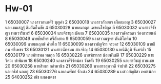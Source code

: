 # Hw-01

1	65030007	 นางสาวกนกศิริ  บุญคำ
2	65030018	 นางสาวกัลยกร  เผือกมอญ
3	65030027	 นายเขมเสฎฐ์  ลิมวัฒโนชัย
4	65030028	 นายคมกฤต  เดชธนโชติกูล
5	65030032	 นางสาวจิรัชญา  เทพวารินทร์
6	65030034	 นายจิรายุส  ผัดผล
7	65030035	 นางสาวฉัตรลดา  ว่องการยนต์
8	65030049	 นายชัยภัทร  ศรีอัคฮาด
9	65030059	 นางสาวณฐพร  ตันติโภคิน
10	65030096	 นายธนฤกษ์  ค่ายใส
11	65030099	 นางสาวธัญจิรา  จระคร
12	65030109	 นายธีภพ  ศรีเพชร
13	65030121	 นางสาวนัทธมน  ลำเจริญ
14	65030130	 นายนิติภูมิ  จันทร์อ่ำ
15	65030179	 นายภัทรพล  พลกุล
16	65030226	 นายวัชรากร  น้อยพันธ์ดี
17	65030229	 นายวิศวะ  บ่าพิมาย
18	65030240	 นางสาวศิริรัตน์ดา  วังสตัง
19	65030255	 นายสรวิชญ์  ชวนเชย
20	65030258	 นายสิทธา  กล้าพานิช
21	65030269	 นางสาวสุภาวดี  จำปาทิ
22	65030275	 นายอธิป  นกอยู่
23	65030276	 นายอนพัทย์  รักเล่ง
24	65030289	 นางสาวอัญชิสา  เพชรน้อย
25	64030252	ณัช แผลงเดชา
